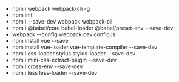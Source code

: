 - npm i webpack webpack-cli -g
- npm init
- npm i --save-dev webpack webpack-cli
- npm i @babel/core babel-loader @babel/preset-env --save-dev
- webpack --config webpack.dev.config.js
- npm install vue --save
- npm install vue-loader vue-template-compiler --save-dev
- npm i css-loader stylus stylus-loader --save-dev
- npm i mini-css-extract-plugin --save-dev
- npm i cross-env --save-dev
- npm i less less-loader --save-dev




